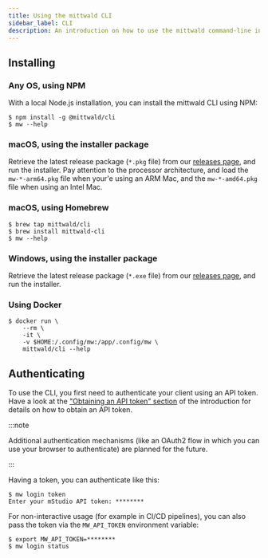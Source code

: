 ```yaml
---
title: Using the mittwald CLI
sidebar_label: CLI
description: An introduction on how to use the mittwald command-line interface (CLI)
---
```


## Installing

### Any OS, using NPM

With a local Node.js installation, you can install the mittwald CLI using NPM:

```
$ npm install -g @mittwald/cli
$ mw --help
```

### macOS, using the installer package

Retrieve the latest release package (`*.pkg` file) from our [releases page](https://github.com/mittwald/cli/releases), and run the installer. Pay attention to the processor architecture, and load the `mw-*-arm64.pkg` file when your'e using an ARM Mac, and the `mw-*-amd64.pkg` file when using an Intel Mac.

### macOS, using Homebrew

```
$ brew tap mittwald/cli
$ brew install mittwald-cli
$ mw --help
```

### Windows, using the installer package

Retrieve the latest release package (`*.exe` file) from our [releases page](https://github.com/mittwald/cli/releases), and run the installer.


### Using Docker

```
$ docker run \
    --rm \
    -it \
    -v $HOME:/.config/mw:/app/.config/mw \
    mittwald/cli --help
```

## Authenticating

To use the CLI, you first need to authenticate your client using an API token. Have a look at the ["Obtaining an API token" section](../../intro#obtaining-an-api-token) of the introduction for details on how to obtain an API token.

:::note

Additional authentication mechanisms (like an OAuth2 flow in which you can use your browser to authenticate) are planned for the future.

:::

Having a token, you can authenticate like this:

```
$ mw login token
Enter your mStudio API token: ********
```

For non-interactive usage (for example in CI/CD pipelines), you can also pass the token via the `MW_API_TOKEN` environment variable:

```
$ export MW_API_TOKEN=********
$ mw login status
```
